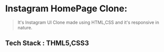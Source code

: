 # Instagram HomePage Clone:
> It's Instagram UI Clone made using HTML,CSS and it's responsive in nature.
## Tech Stack : THML5,CSS3



